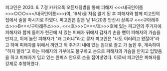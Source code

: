피고인은 2020. 6. 7.경 카카오톡 오픈채팅방을 통해 피해자 <<<내국인이름>>>○○○<<</내국인이름>>>(여, 16세)을 처음 알게 된 후 피해자와 함께 피고인의 집에서 술을 마시기로 하였다.
피고인은 같은 날 14:20경 안산시 상록구 <<<구아래주소>>>B<<</구아래주소>>>, <<<호>>>C<<</호>>>호에 있는 피고인의 주거지에 피해자와 함께 들어가 현관에 서 있는 피해자 뒤에서 갑자기 손을 뻗어 피해자의 가슴을 만지고, 이에 놀란 피해자가 "왜 그러냐"라고 묻자 피고인은 "너도 이러려고 왔잖아"라고 하며 피해자를 뒤에서 껴안고 위 주거지 내에 있는 침대로 끌고 가 눕힌 후, 계속하여 "하지 말라"고 하는 피해자의 거부에도 불구하고 손으로 피해자의 가슴을 만지고 입맞춤을 하고 피해자가 입고 있는 원피스 안으로 손을 집어넣었다.
이로써 피고인은 피해자를 강제로 추행하였다.